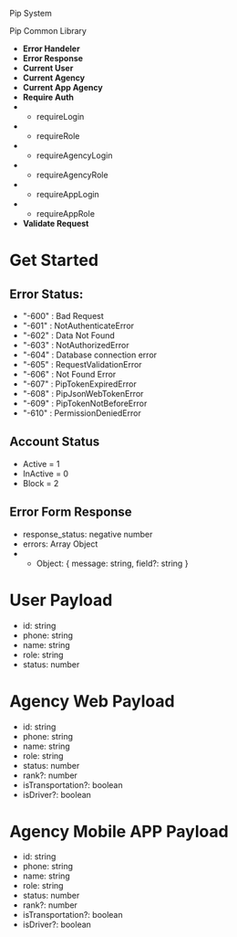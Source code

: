 Pip System

Pip Common Library

- **Error Handeler**
- **Error Response**
- **Current User**
- **Current Agency**
- **Current App Agency**
- **Require Auth**
- - requireLogin
- - requireRole
- - requireAgencyLogin
- - requireAgencyRole
- - requireAppLogin
- - requireAppRole
- **Validate Request**

# Get Started

## Error Status:

- "-600" : Bad Request
- "-601" : NotAuthenticateError
- "-602" : Data Not Found
- "-603" : NotAuthorizedError
- "-604" : Database connection error
- "-605" : RequestValidationError
- "-606" : Not Found Error
- "-607" : PipTokenExpiredError
- "-608" : PipJsonWebTokenError
- "-609" : PipTokenNotBeforeError
- "-610" : PermissionDeniedError

## Account Status

- Active = 1
- InActive = 0
- Block = 2

## Error Form Response

- response_status: negative number
- errors: Array Object
- - Object: { message: string, field?: string }

# User Payload

- id: string
- phone: string
- name: string
- role: string
- status: number

# Agency Web Payload

- id: string
- phone: string
- name: string
- role: string
- status: number
- rank?: number
- isTransportation?: boolean
- isDriver?: boolean

# Agency Mobile APP Payload

- id: string
- phone: string
- name: string
- role: string
- status: number
- rank?: number
- isTransportation?: boolean
- isDriver?: boolean

